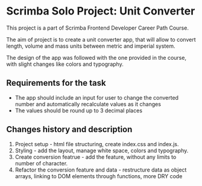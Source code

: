 # Scrimba Solo Project: Unit Converter

This project is a part of Scrimba Frontend Developer Career Path Course.

The aim of project is to create a unit converter app, that will allow to convert length, volume and mass units between metric and imperial system.

The design of the app was followed with the one provided in the course, with slight changes like colors and typography.

## Requirements for the task

* The app should include an input for user to change the converted number and automatically recalculate values as it changes
* The values should be round up to 3 decimal places

## Changes history and description

1. Project setup - html file structuring, create index.css and index.js.
2. Styling - add the layout, manage white space, colors and typography.
3. Create conversion featrue - add the feature, without any limits to number of character.
4. Refactor the conversion feature and data - restructure data as object arrays, linking to DOM 
   elements through functions, more DRY code